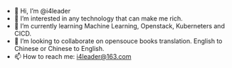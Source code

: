- 👋 Hi, I’m @i4leader
- 👀 I’m interested in any technology that can make me rich.
- 🌱 I’m currently learning Machine Learning, Openstack, Kuberneters and CICD. 
- 💞️ I’m looking to collaborate on opensouce books translation. English to Chinese or Chinese to English.
- 📫 How to reach me: i4leader@163.com

<!---
i4leader/i4leader is a ✨ special ✨ repository because its `README.md` (this file) appears on your GitHub profile.
You can click the Preview link to take a look at your changes.
--->
